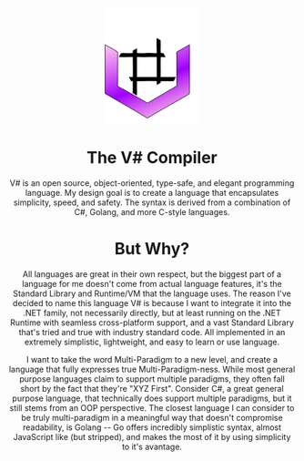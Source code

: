 <!DOCTYPE html>
<html lang="en">
<div style="text-align:center">
    <p>
        <img src="media/logo.png" alt="V# Logo" width="166" height="204.8" /><br>
    </p>
    <h1>The V# Compiler</h1> 
        <p>
            V# is an open source, object-oriented, type-safe, and elegant programming language. My design goal is to create a language that encapsulates simplicity, speed, and safety.
            The syntax is derived from a combination of C#, Golang, and more C-style languages.
        </p>
    <h1>But Why?</h1>
        <p>
            All languages are great in their own respect, but the biggest part of a language for me doesn't come from actual
            language features, it's the Standard Library and Runtime/VM that the language uses. The reason I've decided to name
            this language V# is because I want to integrate it into the .NET family, not necessarily directly, but at least running
            on the .NET Runtime with seamless cross-platform support, and a vast Standard Library that's tried and true with industry
            standard code. All implemented in an extremely simplistic, lightweight, and easy to learn or use language.
        </p>
        <p>
            I want to take the word Multi-Paradigm to a new level, and create a language that fully expresses true Multi-Paradigm-ness.
            While most general purpose languages claim to support multiple paradigms, they often fall short by the fact that they're "XYZ First".
            Consider C#, a great general purpose language, that technically does support multiple paradigms, but it still stems from an OOP perspective.
            The closest language I can consider to be truly multi-paradigm in a meaningful way that doesn't compromise readability, is Golang --
            Go offers incredibly simplistic syntax, almost JavaScript like (but stripped), and makes the most of it by using simplicity to it's avantage. 
        </p>
</div>
</html>

